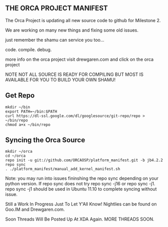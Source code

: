 THE ORCA PROJECT MANIFEST
---------------------------

The Orca Project is updating all new source code to github for Milestone 2.

We are working on many new things and fixing some old issues. 

just remember the shamu can service you too...

code. compile. debug.

more info on the orca project visit drewgaren.com and click on the orca project


NOTE NOT ALL SOURCE IS READY FOR COMPILING BUT MOST IS AVAILABLE FOR YOU TO BUILD YOUR OWN SHAMU!

Get Repo
--------

    mkdir ~/bin
    export PATH=~/bin:$PATH
    curl https://dl-ssl.google.com/dl/googlesource/git-repo/repo > ~/bin/repo
    chmod a+x ~/bin/repo

Syncing the Orca Source
---------------------------------------

    mkdir ~/orca
    cd ~/orca
    repo init -u git://github.com/ORCAOSP/platform_manifest.git -b jb4.2.2
    repo sync 
    . ./platform_manifest/manual_add_kernel_manifest.sh



Note: you may run into issues fininshing the repo sync depending on your python version. If repo sync does not
try repo sync -j16 or repo sync -j1. repo sync -j1 should be used in Ubuntu 11.10 to complete syncing without issue.


Still a Work In Progress Just To Let Y'All Know! Nightlies can be found on Goo.IM and Drewgaren.com.

Soon Threads Will Be Posted Up At XDA Again. MORE THREADS SOON.

